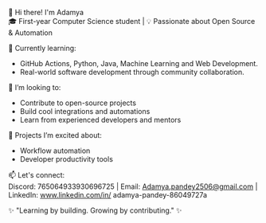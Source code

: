 👋 Hi there! I'm Adamya  
🎓 First-year Computer Science student | 💡 Passionate about Open Source & Automation

🔧 Currently learning:
- GitHub Actions, Python, Java, Machine Learning and Web Development.
- Real-world software development through community collaboration.

🌱 I’m looking to:
- Contribute to open-source projects
- Build cool integrations and automations
- Learn from experienced developers and mentors

🚀 Projects I’m excited about:
- Workflow automation
- Developer productivity tools

📫 Let's connect:  
Discord: 765064933930696725 | Email: Adamya.pandey2506@gmail.com | LinkedIn: www.linkedin.com/in/
adamya-pandey-86049727a


✨ "Learning by building. Growing by contributing." ✨

